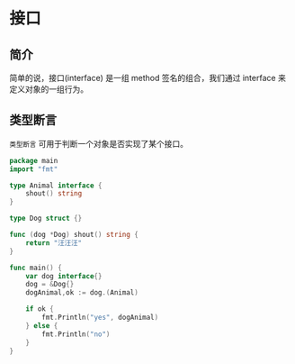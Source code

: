 # 接口

## 简介

简单的说，接口(interface) 是一组 method 签名的组合，我们通过 interface 来定义对象的一组行为。

## 类型断言

`类型断言` 可用于判断一个对象是否实现了某个接口。

<div class="run"></div>

```go
package main
import "fmt"

type Animal interface {
    shout() string
}

type Dog struct {}

func (dog *Dog) shout() string {
    return "汪汪汪"
}

func main() {
    var dog interface{}
    dog = &Dog{}
    dogAnimal,ok := dog.(Animal)

    if ok {
        fmt.Println("yes", dogAnimal)
    } else {
        fmt.Println("no")
    }
}
```
